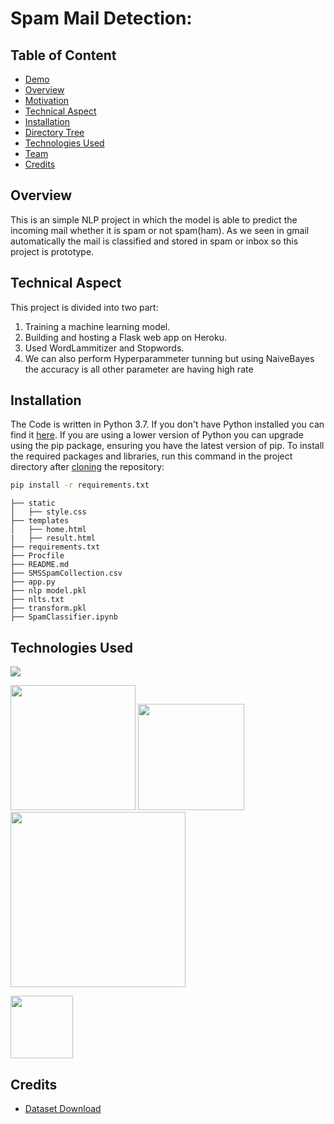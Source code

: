 # Spam Mail Detection:

## Table of Content

- [Demo](#demo)
- [Overview](#overview)
- [Motivation](#motivation)
- [Technical Aspect](#technical-aspect)
- [Installation](#installation)
- [Directory Tree](#directory-tree)
- [Technologies Used](#technologies-used)
- [Team](#team)
- [Credits](#credits)


## Overview

This is an simple NLP project in which the model is able to predict the incoming mail whether it is spam or not spam(ham). As we seen in gmail automatically the mail is classified and stored in spam or inbox so this project is prototype.

## Technical Aspect

This project is divided into two part:

1. Training a machine learning model.
2. Building and hosting a Flask web app on Heroku.
3. Used WordLammitizer and Stopwords.
4. We can also perform Hyperparammeter tunning but using NaiveBayes the accuracy is all other parameter are having high rate

## Installation

The Code is written in Python 3.7. If you don't have Python installed you can find it [here](https://www.python.org/downloads/). If you are using a lower version of Python you can upgrade using the pip package, ensuring you have the latest version of pip. To install the required packages and libraries, run this command in the project directory after [cloning](https://www.howtogeek.com/451360/how-to-clone-a-github-repository/) the repository:

```bash
pip install -r requirements.txt
```

```
├── static
│   ├── style.css
├── templates
│   ├── home.html
|   ├── result.html
├── requirements.txt
├── Procfile
├── README.md
├── SMSSpamCollection.csv
├── app.py
├── nlp model.pkl
├── nlts.txt
├── transform.pkl
├── SpamClassifier.ipynb
```

## Technologies Used

![](https://forthebadge.com/images/badges/made-with-python.svg)

[<img target="_blank" src="https://upload.wikimedia.org/wikipedia/commons/thumb/0/05/Scikit_learn_logo_small.svg/1200px-Scikit_learn_logo_small.svg.png" width=200>](https://scikit-learn.org/stable/) [<img target="_blank" src="https://flask.palletsprojects.com/en/1.1.x/_images/flask-logo.png" width=170>](https://flask.palletsprojects.com/en/1.1.x/) [<img target="_blank" src="https://number1.co.za/wp-content/uploads/2017/10/gunicorn_logo-300x85.png" width=280>](https://gunicorn.org)

 [<img target="_blank" src="https://openjsf.org/wp-content/uploads/sites/84/2019/10/jquery-logo-vertical_large_square.png" width=100>](https://jquery.com/)

                                              

## Credits

- [Dataset Download](https://archive.ics.uci.edu/ml/datasets/SMS+Spam+Collection)
